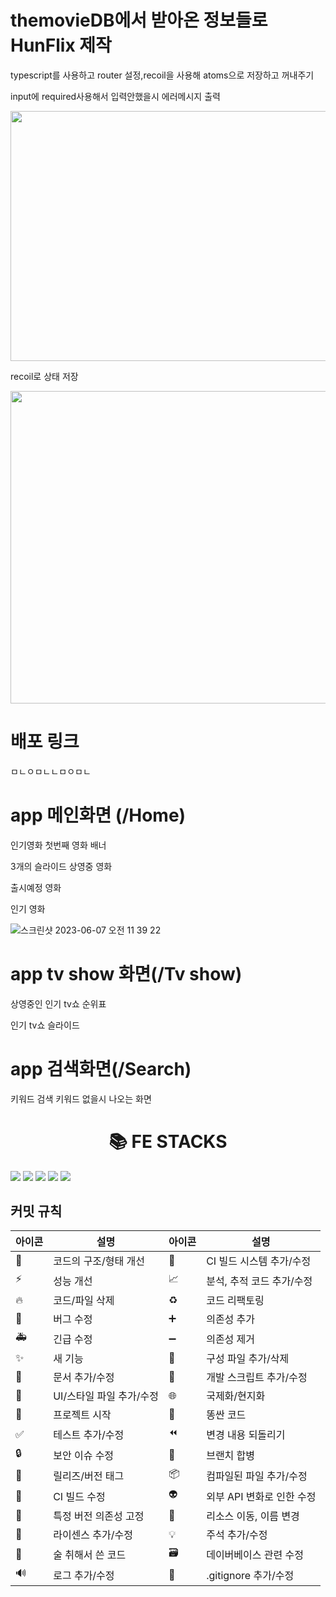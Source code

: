 # themovieDB에서 받아온 정보들로 HunFlix 제작

typescript를 사용하고 router 설정,recoil을 사용해 atoms으로 저장하고 꺼내주기 

input에 required사용해서 입력안했을시 에러메시지 출력

<img src="https://github.com/KKKHun2/Country_Todo/assets/105702862/70e19174-2d37-423c-a405-ed66f35b7b8b.png"  width="600" height="400"/>

recoil로 상태 저장
                                                                                                                                 
<img src="https://github.com/KKKHun2/Country_Todo/assets/105702862/9ff7d60d-db67-4856-b04e-1071e69c71f6.png"  width="600" height="500"/>

# 배포 링크
ㅁㄴㅇㅁㄴㄴㅁㅇㅁㄴ




# app 메인화면 (/Home)

인기영화 첫번째 영화 배너

3개의 슬라이드
  상영중 영화

  출시예정 영화

  인기 영화 

![스크린샷 2023-06-07 오전 11 39 22](https://github.com/KKKHun2/Country_Todo/assets/105702862/a4493b42-5545-46cd-ab04-28ecbbcbc098)

# app tv show 화면(/Tv show)

상영중인 인기 tv쇼 순위표

인기 tv쇼 슬라이드

# app 검색화면(/Search)

키워드 검색 
키워드 없을시 나오는 화면

#
<div align=center><h1>📚 FE STACKS</h1></div>

<div align=left>
<img src="https://img.shields.io/badge/React-61DAFB?style=for-the-badge&logo=React&logoColor=white">

<img src="https://img.shields.io/badge/ReactRouter-CA4245?style=for-the-badge&logo=ReactRouter&logoColor=white">

<img src="https://img.shields.io/badge/TypeScript-273c75?style=for-the-badge&logo=TypeScript&logoColor=white">


<img src="https://img.shields.io/badge/styledcomponents-DB7093?style=for-the-badge&logo=styledcomponents&logoColor=white">

<img src="https://img.shields.io/badge/Recoil-61DAFB?style=for-the-badge&logo=Recoil&logoColor=white">


</div>

## 커밋 규칙
|아이콘| 설명 | 아이콘 | 설명 |
|----|---|---|---|
|🎨|코드의 구조/형태 개선|👷|CI 빌드 시스템 추가/수정|
|⚡️|성능 개선| 📈|분석, 추적 코드 추가/수정|
|🔥|코드/파일 삭제| ♻️|코드 리팩토링|
|🐛|버그 수정|➕|의존성 추가|
|🚑|긴급 수정|➖|의존성 제거|
|✨|새 기능|🔧|구성 파일 추가/삭제|
|📝|문서 추가/수정|🔨|개발 스크립트 추가/수정|
|💄|UI/스타일 파일 추가/수정|🌐|국제화/현지화|
|🎉|프로젝트 시작|💩|똥싼 코드|
|✅|테스트 추가/수정|⏪|변경 내용 되돌리기|
|🔒|보안 이슈 수정|🔀|브랜치 합병|
|🔖|릴리즈/버전 태그|📦|컴파일된 파일 추가/수정|
|💚|CI 빌드 수정|👽|외부 API 변화로 인한 수정|
|📌|특정 버전 의존성 고정|🚚|리소스 이동, 이름 변경|
|📄|라이센스 추가/수정|💡|주석 추가/수정|
|🍻|술 취해서 쓴 코드|🗃|데이버베이스 관련 수정|
|🔊|로그 추가/수정|🙈|.gitignore 추가/수정|

